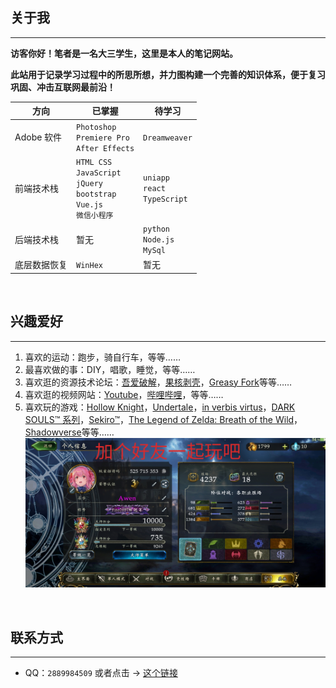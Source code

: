 <h2>关于我</h2>

---

**访客你好！笔者是一名大三学生，这里是本人的笔记网站。**

**此站用于记录学习过程中的所思所想，并力图构建一个完善的知识体系，便于复习巩固、冲击互联网最前沿！**

| 方向         | 已掌握                                                                            | 待学习                              |
| ------------ | --------------------------------------------------------------------------------- | ----------------------------------- |
| Adobe 软件   | `Photoshop`<br>`Premiere Pro`<br>`After Effects`                                  | `Dreamweaver`                       |
| 前端技术栈   | `HTML CSS`<br>`JavaScript`<br>`jQuery`<br>`bootstrap`<br>`Vue.js`<br>`微信小程序` | `uniapp`<br>`react`<br>`TypeScript` |
| 后端技术栈   | 暂无                                                                              | `python`<br>`Node.js`<br>`MySql`    |
| 底层数据恢复 | `WinHex`                                                                          | 暂无                                |

<br>

<h2>兴趣爱好</h2> 

---

1. ‍喜欢的运动：跑步，骑自行车，等等……
2. 最喜欢做的事：DIY，唱歌，睡觉，等等……
3. 喜欢逛的资源技术论坛：[吾爱破解](https://www.52pojie.cn/)，[果核剥壳](https://www.ghxi.com/)，[Greasy Fork](https://greasyfork.org/)等等……
4. 喜欢逛的视频网站：[Youtube](https://www.youtube.com/)，[哔哩哔哩](https://space.bilibili.com/69895189)，等等……
5. 喜欢玩的游戏：[Hollow Knight](https://www.hollowknight.com/)，[Undertale](https://undertale.com/)，[in verbis virtus](https://store.steampowered.com/app/242840/In_Verbis_Virtus/)，[DARK SOULS™ 系列](https://store.steampowered.com/app/374320/DARK_SOULS_III/)，[Sekiro™](https://www.sekirothegame.com/)，[The Legend of Zelda: Breath of the Wild](https://www.nintendo.com.hk/switch/zelda_botw/)，[Shadowverse](https://shadowverse.com/)等等……
   ![加个好友一起玩吧](./assets/szb.png)

<br>

<h2>联系方式</h2>

---

- QQ：`2889984509` 或者点击 → [这个链接](https://qm.qq.com/cgi-bin/qm/qr?k=NpnmviXH085e-k9BO1VTR4dSBY0fl32A&noverify=0)

<br>
